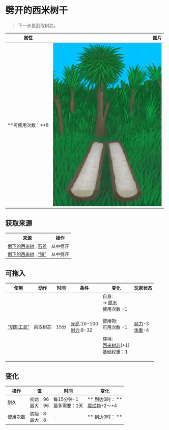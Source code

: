# 劈开的西米树干  
> 下一步是刮取树芯。  
  
  属性  |   图片   
 ----  |  ----:   
 **可使用次数：**8  |  ![](Sprite/SagoPalmSplit.png)   
  
## 获取来源  
来源  |  操作  
----  |  ----  
[倒下的西米树](SagoPalmFelled.md) , [石斧](StoneAxe.md)  |  从中劈开  
[倒下的西米树](SagoPalmFelled.md) , [“锤”](tag_Axe.md)  |  从中劈开  
## 可拖入  
使用  |  动作  |  时间  |  条件  |  变化  |  玩家状态  
----  |  ----  |  ----  |  ----  |  ----  |  ----  
[“切割工具”](tag_Cutter.md)  |  刮取树芯  |  15分  |  [光亮](Light.md):10-100<br>[耐力](Stamina.md):8-32  |  自身:<br>→ [原木](Log.md)<br>使用次数  -1<br><br>使用物:<br>可用次数  -1<br><br>获得:<br>[西米树芯](SagoSawdust.md)(+1)<br>基础权重：1<br><br>  |  [耐力](Stamina.md)-3<br>[体重](Weight.md)-4  
## 变化   
操作  |  值  |  时间  |  变化  
----  |  ----  |  ----  |  ----  
耐久  |  初始：96<br>最大：96  |  每15分钟-1<br>最多需要：1天  |  ** 到达0时： **<br>[腐烂物](RottenRemains.md)+2～+4   
使用次数  |  初始：8<br>最大：8  |  -  |  ** 到达0时： **  
